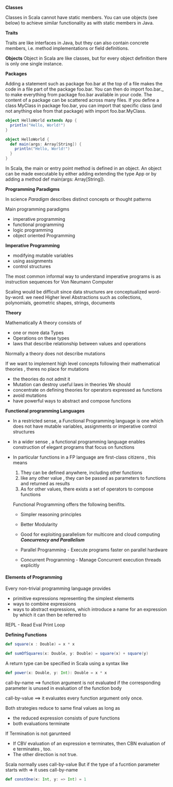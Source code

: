 **Classes**

Classes in Scala cannot have static members.  You can use objects (see below) to achieve similar functionality as with static members in Java.

**Traits**

Traits are like interfaces in Java, but they can also contain concrete members, i.e. method implementations or field definitions.

**Objects**
Object in Scala are like classes, but for every object definition there is only one single instance.

**Packages**

Adding a statement such as package foo.bar at the top of a file makes the code in a file part of the package foo.bar. You can then do import foo.bar._ to make everything from package foo.bar available in your code. The content of a package can be scattered across many files. If you define a class MyClass in package foo.bar, you can import that specific class (and not anything else from that package) with import foo.bar.MyClass.


```scala
object HelloWorld extends App {
  println("Hello, World!")
}
```

```scala
object HelloWorld {
  def main(args: Array[String]) {
    println("Hello, World!")
  }
}

```

In Scala, the main or entry point method is defined in an object. An object can be made executable by either adding extending the type App or by adding a method def main(args: Array[String]).



**Programming Paradigms**

In science *Paradigm* describes distinct concepts or thought patterns

Main programming paradigms

* imperative programming
* functional programming
* logic programming
* object oriented Programming


**Imperative Programming**

* modifying mutable variables
* using assignments
* control structures

The most common informal way to understand imperative programs is as instruction sequences for Von Neumann Computer

Scaling would be difficult since data structures are conceptualized word-by-word. we need Higher level Abstractions such as collections, polynomials, geometric shapes, strings, documents



**Theory**

Mathematically A theory consists of

* one or more data Types
* Operations on these types
* laws that describe relationship between values and operations

Normally a theory does not describe mutations

If we want to implement high level concepts following their mathematical theories , theres no place for mutations
  * the theories do not admit it
  * Mutation can destroy useful laws in theories
We should
  * concentrate on defining theories for operators expressed as functions
  * avoid mutations
  * have powerful ways to abstract and compose functions


**Functional programming Languages**

* In a restricted sense, a Functional Programming language is one which does not have mutable variables, assignments or imperative control structures
* In a wider sense , a functional programming language enables construction of elegant programs that focus on functions
* In particular functions in a FP language are first-class citizens , this means
  1. They can be defined anywhere, including other functions
  2. like any other value , they can be passed as parameters to functions and returned as results
  3. As for other values, there exists a set of operators to compose functions


  Functional Programming offers the following benifits.

  * Simpler reasoning principles
  * Better Modularity
  * Good for exploiting parallelism for multicore and cloud computing
**_Concurrency and Parallelism_**
  * Parallel Programming - Execute programs faster on parallel hardware

  * Concurrent Programming - Manage Concurrent execution threads explicitly

#### Elements of Programming

Every non-trivial programming language provides
* primitive expressions representing the simplest elements
* ways to combine expressions
* ways to abstract expressions, which introduce a name for an expression by which it can then be referred to

REPL - Read Eval Print Loop

**Defining Functions**
```scala
def square(x : Double) = x * x

```

```scala
def sumOfSquares(x: Double, y: Double) = square(x) + square(y)

```
A return type can be specified in Scala using a syntax like
```scala
def power(x: Double, y: Int): Double = x * x
```

call-by-name ==> function argument is not evaluated if the corresponding parameter is unused in evaluation of the function body

call-by-value ==> it evaluates every function argument only once.

Both strategies reduce to same final values as long as
* the reduced expression consists of pure functions
* both evaluations terminate


If Termination is not garunteed

* If CBV evaluation of an expression e terminates, then CBN evaluation of e terminates , too.
* The other direction is not true.

Scala normally uses call-by-value
But if the type of a fucntion parameter starts with => it uses call-by-name
```scala
def constOne(x: Int, y: => Int) = 1
```
